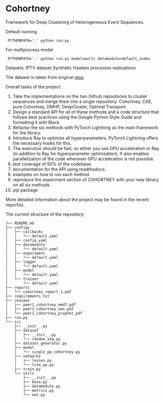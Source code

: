 # Cohortney

Framework for Deep Clustering of Heterogeneous Event Sequences.

Default running
```shell script
 PYTHONPATH='.' python run.py 
```

For multiprocess model
```shell script
 PYTHONPATH='.' python run.py model=multi datamodule=default_index
```

Datasets:
IPTV dataset
Synthetic Hawkes processes realizations

The dataset is taken from original [repo](https://github.com/VladislavZh/pp_clustering)


Overall tasks of the project:
1. Take the implementations on the two Github repositories to cluster sequences and merge them into a single repository: Cohortney, CAE, pure Cohortney, DMHP, DeepCluster, Optimal Transport.
2. Design a standard API for all of these methods and a code structure that follows best practices using the Google Python Style Guide and formatting it with Black.
3. Refactor the six methods with PyTorch Lightning as the main framework for the library.
4. Introduce Ray to optimize all hyperparameters. PyTorch Lightning offers the necessary hooks for this.
5. The execution should be fast, so either you use GPU acceleration or Ray (in addition to Ray for hyperparameter optimization). It also enables parallelization of the code whenever GPU acceleration is not possible.
6. test coverage of 50% of the codebase.
7. documentation for the API using readthedocs.
8. examples on how to run each method.
9. reproduce the experiment section of COHORTNEY with your new library on all six methods.
10. pip package

More detailed information about the project may be found in the recent report(s).

The current structure of the repository:

```
├── README.md
├── configs
│   ├── callbacks
│   │   └── default.yaml
│   ├── config.yaml
│   ├── datamodule
│   │   └── default.yaml
│   ├── experiment
│   │   └── default.yaml
│   ├── logger
│   │   └── default.yaml
│   ├── model
│   │   └── default.yaml
│   └── trainer
│       └── default.yaml
├── reports
│   └── cohortney_report_1.pdf
├── requirements.txt
├── reviews
│   ├── peer1_cohortney_mmdf.pdf
│   ├── peer1_cohortney_oms.pdf
│   └── peer1_cohortney_prophet.pdf
├── run.py
└── src
    ├── __init__.py
    ├── dataset
    │   ├── __init__.py
    │   └── random_seq.py
    ├── dataset_generator.py
    ├── model
    │   └── single_pp_cohortney.py
    ├── networks
    │   ├── losses.py
    │   └── lstm_pp.py
    ├── train.py
    └── utils
        ├── __init__.py
        ├── base.py
        ├── datamodule.py
        ├── metrics.py
        └── net.py
```
